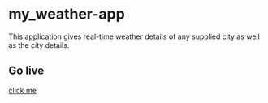 # my_weather-app
This application gives real-time weather details of any supplied city as well as the city details.
## Go live
<a href = "https://weathercurrentstatus.netlify.app/" target="blank">click me</a>
